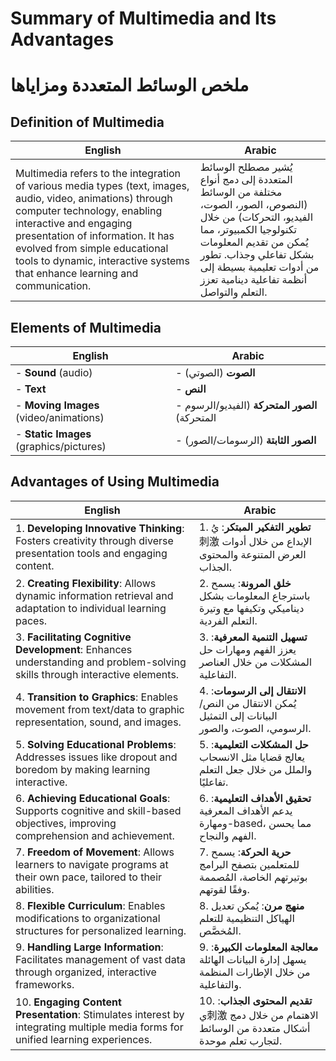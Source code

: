 # Summary of Multimedia and Its Advantages
# ملخص الوسائط المتعددة ومزاياها

## Definition of Multimedia  
| English | Arabic |
|---------|--------|
| Multimedia refers to the integration of various media types (text, images, audio, video, animations) through computer technology, enabling interactive and engaging presentation of information. It has evolved from simple educational tools to dynamic, interactive systems that enhance learning and communication. | يُشير مصطلح الوسائط المتعددة إلى دمج أنواع مختلفة من الوسائط (النصوص، الصور، الصوت، الفيديو، التحركات) من خلال تكنولوجيا الكمبيوتر، مما يُمكن من تقديم المعلومات بشكل تفاعلي وجذاب. تطور من أدوات تعليمية بسيطة إلى أنظمة تفاعلية دينامية تعزز التعلم والتواصل. |

## Elements of Multimedia  
| English | Arabic |
|---------|--------|
| - **Sound** (audio) | - **الصوت** (الصوتي) |
| - **Text** | - **النص** |
| - **Moving Images** (video/animations) | - **الصور المتحركة** (الفيديو/الرسوم المتحركة) |
| - **Static Images** (graphics/pictures) | - **الصور الثابتة** (الرسومات/الصور) |

## Advantages of Using Multimedia  
| English | Arabic |
|---------|--------|
| 1. **Developing Innovative Thinking**: Fosters creativity through diverse presentation tools and engaging content. | 1. **تطوير التفكير المبتكر**: يُ刺激 الإبداع من خلال أدوات العرض المتنوعة والمحتوى الجذاب. |
| 2. **Creating Flexibility**: Allows dynamic information retrieval and adaptation to individual learning paces. | 2. **خلق المرونة**: يسمح باسترجاع المعلومات بشكل ديناميكي وتكيفها مع وتيرة التعلم الفردية. |
| 3. **Facilitating Cognitive Development**: Enhances understanding and problem-solving skills through interactive elements. | 3. **تسهيل التنمية المعرفية**: يعزز الفهم ومهارات حل المشكلات من خلال العناصر التفاعلية. |
| 4. **Transition to Graphics**: Enables movement from text/data to graphic representation, sound, and images. | 4. **الانتقال إلى الرسومات**: يُمكن الانتقال من النص/البيانات إلى التمثيل الرسومي، الصوت، والصور. |
| 5. **Solving Educational Problems**: Addresses issues like dropout and boredom by making learning interactive. | 5. **حل المشكلات التعليمية**: يعالج قضايا مثل الانسحاب والملل من خلال جعل التعلم تفاعليًا. |
| 6. **Achieving Educational Goals**: Supports cognitive and skill-based objectives, improving comprehension and achievement. | 6. **تحقيق الأهداف التعليمية**: يدعم الأهداف المعرفية ومهارة-based، مما يحسن الفهم والنجاح. |
| 7. **Freedom of Movement**: Allows learners to navigate programs at their own pace, tailored to their abilities. | 7. **حرية الحركة**: يسمح للمتعلمين بتصفح البرامج بوتيرتهم الخاصة، المُصممة وفقًا لقوتهم. |
| 8. **Flexible Curriculum**: Enables modifications to organizational structures for personalized learning. | 8. **منهج مرن**: يُمكن تعديل الهياكل التنظيمية للتعلم المُخصَّص. |
| 9. **Handling Large Information**: Facilitates management of vast data through organized, interactive frameworks. | 9. **معالجة المعلومات الكبيرة**: يسهل إدارة البيانات الهائلة من خلال الإطارات المنظمة والتفاعلية. |
| 10. **Engaging Content Presentation**: Stimulates interest by integrating multiple media forms for unified learning experiences. | 10. **تقديم المحتوى الجذاب**: ي刺激 الاهتمام من خلال دمج أشكال متعددة من الوسائط لتجارب تعلم موحدة. |
